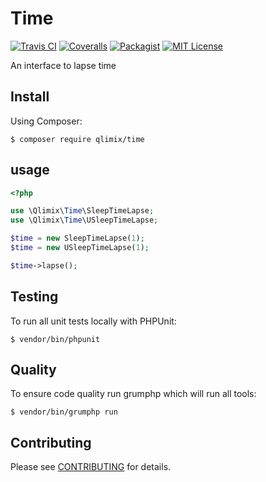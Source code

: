 # Time

[![Travis CI](https://api.travis-ci.org/qlimix/time.svg?branch=master)](https://travis-ci.org/qlimix/time)
[![Coveralls](https://img.shields.io/coveralls/github/qlimix/time.svg)](https://coveralls.io/qlimix/time)
[![Packagist](https://img.shields.io/packagist/v/qlimix/time.svg)](https://packagist.org/packages/qlimix/time)
[![MIT License](https://img.shields.io/badge/license-MIT-brightgreen.svg)](https://github.com/qlimix/time/blob/master/LICENSE)

An interface to lapse time

## Install

Using Composer:

~~~
$ composer require qlimix/time
~~~

## usage
```php
<?php

use \Qlimix\Time\SleepTimeLapse;
use \Qlimix\Time\USleepTimeLapse;

$time = new SleepTimeLapse(1);
$time = new USleepTimeLapse(1);

$time->lapse();
```

## Testing
To run all unit tests locally with PHPUnit:

~~~
$ vendor/bin/phpunit
~~~

## Quality
To ensure code quality run grumphp which will run all tools:

~~~
$ vendor/bin/grumphp run
~~~

## Contributing

Please see [CONTRIBUTING](CONTRIBUTING.md) for details.
